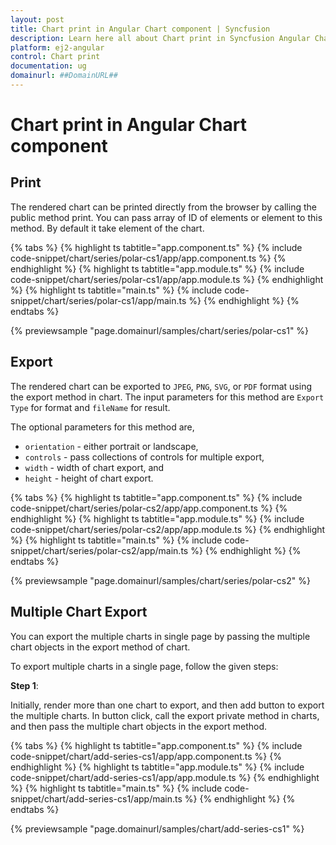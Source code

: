 ```yaml
---
layout: post
title: Chart print in Angular Chart component | Syncfusion
description: Learn here all about Chart print in Syncfusion Angular Chart component of Syncfusion Essential JS 2 and more.
platform: ej2-angular
control: Chart print 
documentation: ug
domainurl: ##DomainURL##
---
```


# Chart print in Angular Chart component

## Print

The rendered chart can be printed directly from the browser by calling the public method print.
You can pass array of ID of elements or element to this method. By default it take element of the chart.

{% tabs %}
{% highlight ts tabtitle="app.component.ts" %}
{% include code-snippet/chart/series/polar-cs1/app/app.component.ts %}
{% endhighlight %}
{% highlight ts tabtitle="app.module.ts" %}
{% include code-snippet/chart/series/polar-cs1/app/app.module.ts %}
{% endhighlight %}
{% highlight ts tabtitle="main.ts" %}
{% include code-snippet/chart/series/polar-cs1/app/main.ts %}
{% endhighlight %}
{% endtabs %}
  
{% previewsample "page.domainurl/samples/chart/series/polar-cs1" %}

## Export

The rendered chart can be exported to `JPEG`, `PNG`, `SVG`, or `PDF` format using the export method in chart. The input parameters for this method are `Export Type` for format and `fileName` for result.

The optional parameters for this method are,
* `orientation` - either portrait or landscape,
* `controls` - pass collections of controls for multiple export,
* `width` - width of chart export, and
* `height` - height of chart export.

{% tabs %}
{% highlight ts tabtitle="app.component.ts" %}
{% include code-snippet/chart/series/polar-cs2/app/app.component.ts %}
{% endhighlight %}
{% highlight ts tabtitle="app.module.ts" %}
{% include code-snippet/chart/series/polar-cs2/app/app.module.ts %}
{% endhighlight %}
{% highlight ts tabtitle="main.ts" %}
{% include code-snippet/chart/series/polar-cs2/app/main.ts %}
{% endhighlight %}
{% endtabs %}
  
{% previewsample "page.domainurl/samples/chart/series/polar-cs2" %}

## Multiple Chart Export

You can export the multiple charts in single page by passing the multiple chart objects in the export
method of chart.

To export multiple charts in a single page, follow the given steps:

**Step 1**:

Initially, render more than one chart to export, and then add button to export the multiple charts. In
button click, call the export private method in charts, and then pass the multiple chart objects in the
export method.

{% tabs %}
{% highlight ts tabtitle="app.component.ts" %}
{% include code-snippet/chart/add-series-cs1/app/app.component.ts %}
{% endhighlight %}
{% highlight ts tabtitle="app.module.ts" %}
{% include code-snippet/chart/add-series-cs1/app/app.module.ts %}
{% endhighlight %}
{% highlight ts tabtitle="main.ts" %}
{% include code-snippet/chart/add-series-cs1/app/main.ts %}
{% endhighlight %}
{% endtabs %}
  
{% previewsample "page.domainurl/samples/chart/add-series-cs1" %}